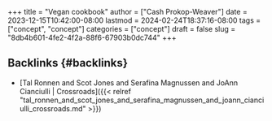 +++
title = "Vegan cookbook"
author = ["Cash Prokop-Weaver"]
date = 2023-12-15T10:42:00-08:00
lastmod = 2024-02-24T18:37:16-08:00
tags = ["concept", "concept"]
categories = ["concept"]
draft = false
slug = "8db4b601-4fe2-4f2a-88f6-67903b0dc744"
+++

## Backlinks {#backlinks}

-   [Tal Ronnen and Scot Jones and Serafina Magnussen and JoAnn Cianciulli | Crossroads]({{< relref "tal_ronnen_and_scot_jones_and_serafina_magnussen_and_joann_cianciulli_crossroads.md" >}})
